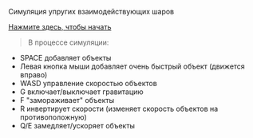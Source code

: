 Симуляция упругих взаимодействующих шаров

[Нажмите здесь, чтобы начать](https://rawgit.com/meta1-heart/many-body-physics-demo/master/index.html) 
>В процессе симуляции:
- SPACE добавляет объекты
- Левая кнопка мыши добавляет очень быстрый объект (движется вправо)
- WASD управление скоростью объектов
- G включает/выключает гравитацию
- F "замораживает" объекты
- R инвертирует скорости (изменяет скорость объектов на противоположную)
- Q/E замедляет/ускоряет объекты
